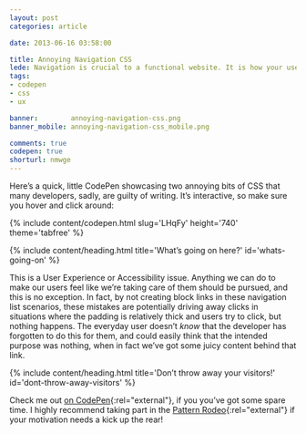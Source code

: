 ```yaml
---
layout: post
categories: article

date: 2013-06-16 03:58:00

title: Annoying Navigation CSS
lede: Navigation is crucial to a functional website. It is how your users find the information they're after; get it right, and your users are happy—get it wrong, and they go insane!
tags:
- codepen
- css
- ux

banner:        annoying-navigation-css.png
banner_mobile: annoying-navigation-css_mobile.png

comments: true
codepen: true
shorturl: nmwge
---
```



Here’s a quick, little CodePen showcasing two annoying bits of CSS that many developers, sadly, are guilty of writing. It’s interactive, so make sure you hover and click around:

{% include content/codepen.html slug='LHqFy' height='740' theme='tabfree' %}


{% include content/heading.html title='What’s going on here?' id='whats-going-on' %}

This is a User Experience or Accessibility issue. Anything we can do to make our users feel like we’re taking care of them should be pursued, and this is no exception. In fact, by not creating block links in these navigation list scenarios, these mistakes are potentially driving away clicks in situations where the padding is relatively thick and users try to click, but nothing happens. The everyday user doesn’t *know* that the developer has forgotten to do this for them, and could easily think that the intended purpose was nothing, when in fact we’ve got some juicy content behind that link.


{% include content/heading.html title='Don’t throw away your visitors!' id='dont-throw-away-visitors' %}

Check me out [on CodePen](https://codepen.io/chrisburnell "Chris Burnell on Codepen"){:rel="external"}, if you you’ve got some spare time. I highly recommend taking part in the [Pattern Rodeo](https://blog.codepen.io/rodeo/ "The Pattern Rodeo"){:rel="external"} if your motivation needs a kick up the rear!
